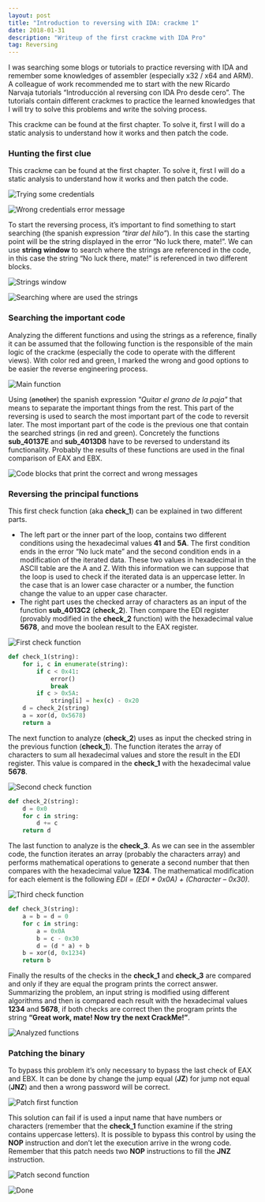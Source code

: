```yaml
---
layout: post
title: "Introduction to reversing with IDA: crackme 1"
date: 2018-01-31 
description: "Writeup of the first crackme with IDA Pro"
tag: Reversing
---
```


I was searching some blogs or tutorials to practice reversing with IDA and remember some knowledges of assembler (especially x32 / x64 and ARM). A colleague of work recommended me to start with the new Ricardo Narvaja tutorials “Introducción al reversing con IDA Pro desde cero”. The tutorials contain different crackmes to practice the learned knowledges that I will try to solve this problems and write the solving process.

This crackme can be found at the first chapter. To solve it, first I will do a static analysis to understand how it works and then patch the code.

### Hunting the first clue

This crackme can be found at the first chapter. To solve it, first I will do a static analysis to understand how it works and then patch the code.

![](/30sec/images/posts/IdaCrackme1/img1.png "Trying some credentials")

![](/30sec/images/posts/IdaCrackme1/img2.png "Wrong credentials error message")


To start the reversing process, it’s important to find something to start searching (the spanish expression *“tirar del hilo”*). In this case the starting point will be the string displayed in the error “No luck there, mate!”.  We can use **string window** to search where the strings are referenced in the code, in this case the string “No luck there, mate!” is referenced in two different blocks.

![](/30sec/images/posts/IdaCrackme1/img3.png "Strings window")

![](/30sec/images/posts/IdaCrackme1/img4.png "Searching where are used the strings")


### Searching the important code

Analyzing the different functions and using the strings as a reference, finally it can be assumed that the following function is the responsible of the main logic of the crackme (especially the code to operate with the different views). With color red and green, I marked the wrong and good options to be easier the reverse engineering process.

![](/30sec/images/posts/IdaCrackme1/img5.png "Main function")


Using (~~another~~) the spanish expression *"Quitar el grano de la paja"* that means to separate the important things from the rest. This part of the reversing is used to search the most important part of the code to reversit later. The most important part of the code is the previous one that contain the searched strings (in red and green).  Concretely the functions **sub\_40137E** and **sub\_4013D8** have to be reversed to understand its functionality. Probably the results of these functions are used in the final comparison of EAX and EBX.

![](/30sec/images/posts/IdaCrackme1/img6.png "Code blocks that print the correct and wrong messages")


### Reversing the principal functions

This first check function (aka **check\_1**) can be explained in two different parts.
+ The left part or the inner part of the loop, contains two different conditions using the hexadecimal values **41** and **5A**. The first condition ends in the error “No luck mate” and the second condition ends in a modification of the iterated data. These two values in hexadecimal in the ASCII table are the A and Z. With this information we can suppose that the loop is used to check if the iterated data is an uppercase letter. In the case that is an lower case character or a number, the function change the value to an upper case character.
+ The right part uses the checked array of characters as an input of the function **sub\_4013C2** (**check\_2**). Then compare the EDI register (provably modified in the **check\_2** function) with the hexadecimal value **5678**, and move the boolean result to the EAX register.

![](/30sec/images/posts/IdaCrackme1/img7.png "First check function")

```python
def check_1(string):
	for i, c in enumerate(string):
		if c < 0x41:
			error()
			break
		if c > 0x5A:
			string[i] = hex(c) - 0x20
	d = check_2(string)
	a = xor(d, 0x5678)
	return a
```

The next function to analyze (**check\_2**) uses as input the checked string in the previous function (**check\_1**). The function iterates the array of characters to sum all hexadecimal values and store the result in the EDI register. This value is compared in the **check\_1** with the hexadecimal value **5678**.

![](/30sec/images/posts/IdaCrackme1/img8.png "Second check function")

```python
def check_2(string):
	d = 0x0
	for c in string:
		d += c
	return d
```

The last function to analyze is the **check\_3**. As we can see in the assembler code, the function iterates an array (probably the characters array) and performs mathematical operations to generate a second number that then compares with the hexadecimal value **1234**. The mathematical modification for each element is the following *EDI = (EDI * 0x0A) + (Character – 0x30)*.

![](/30sec/images/posts/IdaCrackme1/img9.png "Third check function")

```python
def check_3(string):
	a = b = d = 0
	for c in string:
		a = 0x0A
		b = c - 0x30
		d = (d * a) + b
	b = xor(d, 0x1234)
	return b
```

Finally the results of the checks in the **check\_1** and **check\_3** are compared and only if they are equal the program prints the correct answer. Summarizing the problem, an input string is modified using different algorithms and then is compared each result with the hexadecimal values **1234** and **5678**, if both checks are correct then the program prints the string **“Great work, mate! Now try the next CrackMe!”**.

![](/30sec/images/posts/IdaCrackme1/img10.png "Analyzed functions")


### Patching the binary

To bypass this problem it’s only necessary to bypass the last check of EAX and EBX. It can be done by change the jump equal (**JZ**) for jump not equal (**JNZ**) and then a wrong password will be correct.

![](/30sec/images/posts/IdaCrackme1/img11.png "Patch first function")

This solution can fail if is used a input name that have numbers or characters (remember that the **check\_1** function examine if the string contains uppercase letters). It is possible to bypass this control by using the **NOP** instruction and don’t let the execution arrive in the wrong code. Remember that this patch needs two **NOP** instructions to fill the **JNZ** instruction.

![](/30sec/images/posts/IdaCrackme1/img12.png "Patch second function")

![](/30sec/images/posts/IdaCrackme1/img13.png "Done ")